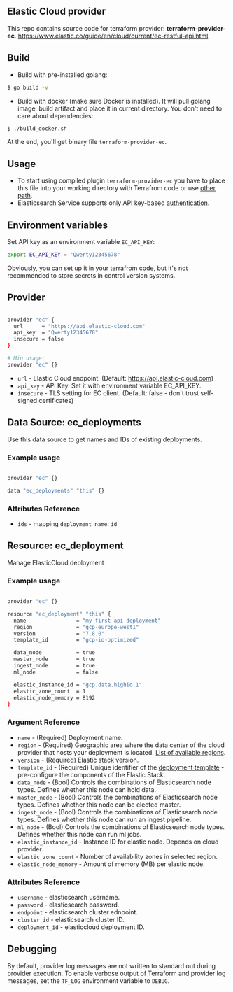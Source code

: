 ## Elastic Cloud provider

This repo contains source code for terraform provider: __terraform-provider-ec__.
https://www.elastic.co/guide/en/cloud/current/ec-restful-api.html

## Build

- Build with pre-installed golang:

```sh
$ go build -v
```
- Build with docker (make sure Docker is installed). It will pull golang image, build artifact and place it in current directory. You don't need to care about dependencies:

```sh
$ ./build_docker.sh

```

At the end, you'll get binary file `terraform-provider-ec`.

## Usage

- To start using compiled plugin `terraform-provider-ec` you have to place this file into your working directory with Terrafrom code or use [other path](https://www.terraform.io/docs/configuration/providers.html#third-party-plugins).
- Elasticsearch Service supports only API key-based [authentication](https://www.elastic.co/guide/en/cloud/current/ec-api-authentication.html).

## Environment variables

Set API key as an environment variable `EC_API_KEY`:
```sh
export EC_API_KEY = "Qwerty12345678"
```

Obviously, you can set up it in your terrafrom code, but it's not recommended to store secrets in control version systems.

## Provider

```sh

provider "ec" {
  url      = "https://api.elastic-cloud.com"
  api_key  = "Qwerty12345678"
  insecure = false
}

# Min usage:
provider "ec" {}
```
  - `url` - Elastic Cloud endpoint. (Default: https://api.elastic-cloud.com)
  - `api_key` - API Key. Set it with environment variable EC_API_KEY.
  - `insecure` - TLS setting for EC client. (Default: false - don't trust self-signed certificates)

## Data Source: ec_deployments

Use this data source to get names and IDs of existing deployments.
### Example usage

```sh

provider "ec" {}

data "ec_deployments" "this" {}
```
### Attributes Reference

  - `ids` - mapping `deployment name`: `id`

## Resource: ec_deployment

Manage ElasticCloud deployment

### Example usage

```sh

provider "ec" {}

resource "ec_deployment" "this" {
  name                = "my-first-api-deployment"
  region              = "gcp-europe-west1"
  version             = "7.8.0"
  template_id         = "gcp-io-optimized"

  data_node           = true
  master_node         = true
  ingest_node         = true
  ml_node             = false

  elastic_instance_id = "gcp.data.highio.1"
  elastic_zone_count  = 1
  elastic_node_memory = 8192
}

```
### Argument Reference

  - `name` - (Required) Deployment name.
  - `region` - (Required) Geographic area where the data center of the cloud provider that hosts your deployment is located. [List of available regions](https://www.elastic.co/guide/en/cloud/current/ec-regions-templates-instances.html).
  - `version` - (Required) Elastic stack version.
  - `template_id` - (Required) Unique identifier of the [deployment template](https://www.elastic.co/guide/en/cloud/current/ec-getting-started-templates.html) - pre-configure the components of the Elastic Stack.
  - `data_node` - (Bool) Controls the combinations of Elasticsearch node types. Defines whether this node can hold data.
  - `master_node` - (Bool) Controls the combinations of Elasticsearch node types. Defines whether this node can be elected master.
  - `ingest_node` - (Bool) Controls the combinations of Elasticsearch node types. Defines whether this node can run an ingest pipeline.
  - `ml_node` - (Bool) Controls the combinations of Elasticsearch node types. Defines whether this node can run ml jobs.
  - `elastic_instance_id` - Instance ID for elastic node. Depends on cloud provider.
  - `elastic_zone_count` - Number of availability zones in selected region.
  - `elastic_node_memory` - Amount of memory (MB) per elastic node.
  
### Attributes Reference

  - `username` - elasticsearch username.
  - `password` - elasticsearch password.
  - `endpoint` - elasticsearch cluster ednpoint.
  - `cluster_id` - elasticsearch cluster ID.
  - `deployment_id` - elasticcloud deployment ID.

## Debugging

By default, provider log messages are not written to standard out during provider execution. To enable verbose output of Terraform and provider log messages, set the `TF_LOG` environment variable to `DEBUG`.

